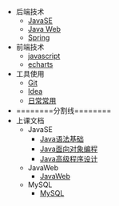 * 后端技术
  * [JavaSE](backstage/JavaSE/)
  * [Java Web](backstage/Java%20Web/)
  * [Spring](backstage/Spring/)
* 前端技术
  * [javascript](frontstage/javascript/)
  * [echarts](frontstage/echarts/)
* 工具使用
  * [Git](tools/Git/)
  * [Idea](tools/Idea/)
  * [日常常用](tools/Shortcuts/)
* ========分割线========
* 上课文档
  * JavaSE
    * [Java语法基础](class_document/01_Java%E8%AF%AD%E6%B3%95%E5%9F%BA%E7%A1%80.md)
    * [Java面向对象编程](class_document/02_Java%E9%9D%A2%E5%90%91%E5%AF%B9%E8%B1%A1%E7%BC%96%E7%A8%8B.md)
    * [Java高级程序设计](class_document/03_Java%E9%AB%98%E7%BA%A7%E7%A8%8B%E5%BA%8F%E8%AE%BE%E8%AE%A1.md)
  * JavaWeb
    * [JavaWeb](class_document/JavaWeb.md)
  * MySQL
    * [MySQL](class_document/MySQL.md)
